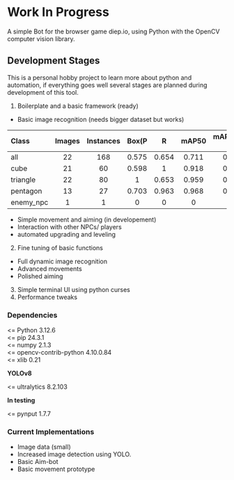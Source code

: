 # Work In Progress

A simple Bot for the browser game diep.io, using Python with the OpenCV computer vision library.


## Development Stages

This is a personal hobby project to learn more about python and
automation, if everything goes well several stages are planned during
development of this tool.

1. Boilerplate and a basic framework (ready)
- Basic image recognition (needs bigger dataset but works)

| Class    | Images  |Instances|   Box(P    |     R     |   mAP50  | mAP50-95) |
|:---------|:-------:|:-------:|:----------:|:---------:|:--------:|----------:|
| all      |   22    |   168   |   0.575    |   0.654   |   0.711  |    0.407  |
| cube     |   21    |    60   |   0.598    |       1   |   0.918  |    0.621  |
| triangle |   22    |    80   |       1    |   0.653   |   0.959  |    0.613  |
| pentagon |   13    |    27   |   0.703    |   0.963   |   0.968  |    0.394  |
| enemy_npc|    1    |     1   |       0    |       0   |       0  |        0  |

- Simple movement and aiming (in developement)
- Interaction with other NPCs/ players
- automated upgrading and leveling

2. Fine tuning of basic functions
- Full dynamic image recognition
- Advanced movements
- Polished aiming

3. Simple terminal UI using python curses
4. Performance tweaks


### Dependencies

<= Python 3.12.6 \
<= pip                   24.3.1 \
<= numpy                 2.1.3 \
<= opencv-contrib-python 4.10.0.84 \
<= xlib                  0.21

**YOLOv8**

<= ultralytics           8.2.103


**In testing**

<= pynput                1.7.7

### Current Implementations

- Image data (small)
- Increased image detection using YOLO.
- Basic Aim-bot
- Basic movement prototype

